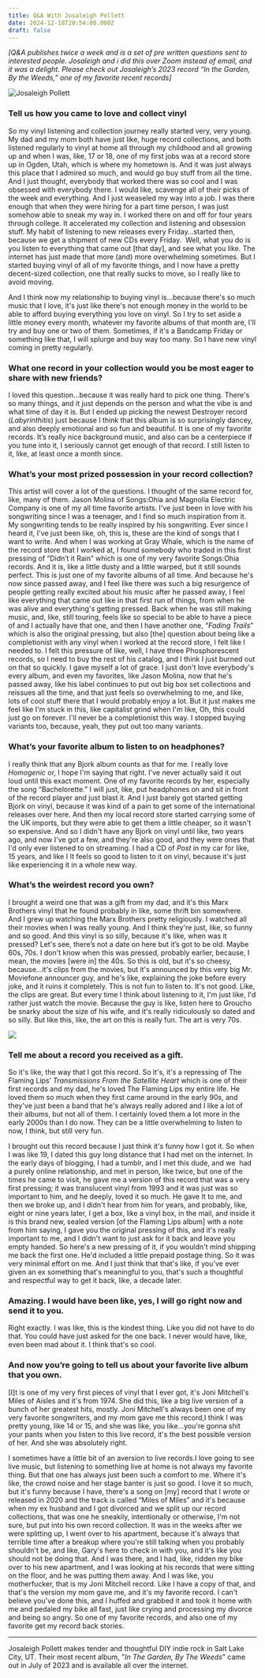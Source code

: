```yaml
---
title: Q&A With Josaleigh Pollett
date: 2024-12-18T20:54:00.000Z
draft: false
---
```

*\[Q&A publishes twice a week and is a set of pre written questions sent to interested people. Josaleigh and i did this over Zoom instead of email, and it was a delight. Please check out Josaleigh’s 2023 record “In the Garden, By the Weeds,” one of my favorite recent records]*


![Josaleigh Pollett](/images/upload/image1-jp.png "Josaleigh Pollett with Joni Mitchell's \\\"Miles of Aisles\\\"")


### Tell us how you came to love and collect vinyl


So my vinyl listening and collection journey really started very, very young. My dad and my mom both have just like, huge record collections, and both listened regularly to vinyl at home all through my childhood and all growing up and when I was, like, 17 or 18, one of my first jobs was at a record store up in Ogden, Utah, which is where my hometown is. And it was just always  this place that I admired so much, and would go buy stuff from all the time. And I just thought, everybody that worked there was so cool and I was obsessed with everybody there. I would like, scavenge all of their picks of the week and everything. And I just weaseled my way into a job. I was there enough that when they were hiring for a part time person, I was just somehow able to sneak my way in. I worked there on and off for four years through college. It accelerated my collection and listening and obsession stuff. My habit of listening to new releases every Friday…started then, because we get a shipment of new CDs every Friday.  Well, what you do is you listen to everything that came out \[that day], and see what you like. The internet has just made that more (and) more overwhelming sometimes. But I started buying vinyl of all of my favorite things, and I now have a pretty decent-sized collection, one that really sucks to move, so I really like to avoid moving.


And I think now my relationship to buying vinyl is…because there's so much music that I love, it's just like there's not enough money in the world to be able to afford buying everything you love on vinyl. So I try to set aside a little money every month, whatever my favorite albums of that month are, I'll try and buy one or two of them. Sometimes, if it's a Bandcamp Friday or something like that, I will splurge and buy way too many. So I have new vinyl coming in pretty regularly. 


### What one record in your collection would you be most eager to share with new friends?


I loved this question…because it was really hard to pick one thing. There's so many things, and it just depends on the person and what the vibe is and what time of day it is. But I ended up picking the newest Destroyer record (*Labyrinthitis*) just because I think that this album is so surprisingly dancey, and also deeply emotional and so fun and beautiful. It is one of my favorite records. It’s really nice background music, and also can be a centerpiece if you tune into it, I seriously cannot get enough of that record. I still listen to it, like, at least once a month since.


### What’s your most prized possession in your record collection?


This artist will cover a lot of the questions. I thought of the same record for, like, many of them. Jason Molina of Songs:Ohia and Magnolia Electric Company is one of my all time favorite artists. I've just been in love with his songwriting since I was a teenager, and I find so much inspiration from it. My songwriting tends to be really inspired by his songwriting. Ever since I heard it, I've just been like, oh, this is, these are the kind of songs that I want to write. And when I was working at Gray Whale, which is the name of the record store that I worked at, I found somebody who traded in this first pressing of “Didn’t it Rain” which is one of my very favorite Songs:Ohia records. And it is, like a little dusty and a little warped, but it still sounds perfect. This is just one of my favorite albums of all time. And because he's now since passed away, and I feel like there was such a big resurgence of people getting really excited about his music after he passed away, I feel like everything that came out like in that first run of things, from when he was alive and everything's getting pressed. Back when he was still making music, and, like, still touring, feels like so special to be able to have a piece of and I actually have that one, and then I have another one, “*Fading Trails*” which is also the original pressing, but also \[the] question about being like a completionist with any vinyl when I worked at the record store, I felt like I needed to. I felt this pressure of like, well, I have three Phosphorescent records, so I need to buy the rest of his catalog, and I think I just burned out on that so quickly. I gave myself a lot of grace. I just don't love everybody's every album, and even my favorites, like Jason Molina, now that he's passed away, like his label continues to put out big box set collections and reissues all the time, and that just feels so overwhelming to me, and like, lots of cool stuff there that I would probably enjoy a lot. But it just makes me feel like I'm stuck in this, like capitalist grind when I'm like, Oh, this could just go on forever. I'll never be a completionist this way. I stopped buying variants too, because, yeah, they put out too many variants. 


### What’s your favorite album to listen to on headphones?


I really think that any Bjork album counts as that for me. I really love *Homogenic* or, I hope I'm saying that right. I've never actually said it out loud until this exact moment. One of my favorite records by her, especially the song “Bachelorette.” I will just, like, put headphones on and sit in front of the record player and just blast it. And I just barely got started getting Bjork on vinyl, because it was kind of a pain to get some of the international releases over here. And then my local record store started carrying some of the UK imports, but they were able to get them a little cheaper, so it wasn't so expensive. And so I didn't have any Bjork on vinyl until like, two years ago, and now I've got a few, and they're also good, and they were ones that I'd only ever listened to on streaming. I had a CD of *Post* in my car for like, 15 years, and like I It feels so good to listen to it on vinyl, because it's just like experiencing it in a whole new way.


### What’s the weirdest record you own?


I brought a weird one that was a gift from my dad, and it's this Marx Brothers vinyl that he found probably in like, some thrift bin somewhere. And I grew up watching the Marx Brothers pretty religiously. I watched all their movies when I was really young. And I think they're just, like, so funny and so good. And this vinyl is so silly, because it's like, when was it pressed? Let's see, there’s not a date on here but it’s got to be old. Maybe 60s, 70s. I don't know when this was pressed, probably earlier, because, I mean, the movies \[were in] the 40s. So this is old, but it's so cheesy, because…it's clips from the movies, but it's announced by this very big Mr. Moviefone announcer guy, and he's like, explaining the joke before every joke, and it ruins it completely. This is not fun to listen to. It's not good. Like, the clips are great. But every time I think about listening to it, I'm just like, I'd rather just watch the movie. Because the guy is like, listen here to Groucho be snarky about the size of his wife, and it's really ridiculously so dated and so silly. But like this, like, the art on this is really fun. The art is very 70s.


![](/images/upload/image2.png)


### Tell me about a record you received as a gift.


So it's like, the way that I got this record. So it's, it's a repressing of The Flaming Lips’ *Transmissions From the Satellite Heart* which is one of their first records and my dad, he's loved The Flaming Lips my entire life. He loved them so much when they first came around in the early 90s, and they've just been a band that he's always really adored and I like a lot of their albums, but not all of them. I certainly loved them a lot more in the early 2000s than I do now. They can be a little overwhelming to listen to now, I think, but still very fun. 


I brought out this record because I just think it's funny how I got it. So when I was like 19, I dated this guy long distance that I had met on the internet. In the early days of blogging, I had a tumblr, and I met this dude, and we  had a purely online relationship, and met in person, like twice, but one of the times he came to visit, he gave me a version of this record that was a very first pressing; it was translucent vinyl from 1993 and it was just was so important to him, and he deeply, loved it so much. He gave It to me, and then we broke up, and I didn't hear from him for years, and probably, like, eight or nine years later, I get a box, like a vinyl box, in the mail, and inside it is this brand new, sealed version \[of the Flaming Lips album] with a note from him saying, I gave you the original pressing of this, and it's really important to me, and I didn't want to just ask for it back and leave you empty handed. So here's a new pressing of it, if you wouldn't mind shipping me back the first one. He'd included a little prepaid postage thing. So it was very minimal effort on me. And I just think that that's like, if you've ever given an ex something that's meaningful to you, that's such a thoughtful and respectful way to get it back, like, a decade later.


### Amazing. I would have been like, yes, I will go right now and send it to you.


Right exactly. I was like, this is the kindest thing. Like you did not have to do that. You could have just asked for the one back. I never would have, like, even been mad about it. I think that's so cool.


### And now you’re going to tell us about your favorite live album that you own.


\[I]t is one of my very first pieces of vinyl that I ever got, it's Joni Mitchell's Miles of Aisles and it's from 1974. She did this, like a big live version of a bunch of her greatest hits, mostly. Joni Mitchell's always been one of my very favorite songwriters, and my mom gave me this record,I think I was pretty young, like 14 or 15, and she was like, you like…you're gonna shit your pants when you listen to this live record, it's the best possible version of her. And she was absolutely right.


I sometimes have a little bit of an aversion to live records.I love going to see live music, but listening to something live at home is not always my favorite thing. But that one has always just been such a comfort to me. Where it's like, the crowd noise and her stage banter is just so good. I love it so much, but it's funny because I have, there's a song on \[my] record that I wrote or released in 2020 and the track is called “Miles of Miles” and it's because when my ex husband and I got divorced and we split up our record collections, that was one he sneakily, intentionally or otherwise, I'm not sure, but put into his own record collection. It was in the weeks after we were splitting up, I went over to his apartment, because it's always that  terrible time after a breakup where you're still talking when you probably shouldn't be, and like, Gary's here to check in with you, and it's like you should not be doing that. And I was there, and I had, like, ridden my bike over to his new apartment, and I was looking at his records that were sitting on the floor, and he was putting them away. And I was like, you motherfucker, that is my Joni Mitchell record. Like I have a copy of that, and that's the version my mom gave me, and it's my favorite record. I can't believe you've done this, and I huffed and grabbed it and took it home with me and pedaled my bike all fast, just like crying and processing my divorce and being so angry. So one of my favorite records, and also one of my favorite get my record back stories.


- - -


Josaleigh Pollett makes tender and thoughtful DIY indie rock in Salt Lake City, UT. Their most recent album, "*In The Garden, By The Weeds*" came out in July of 2023 and is available all over the internet.
